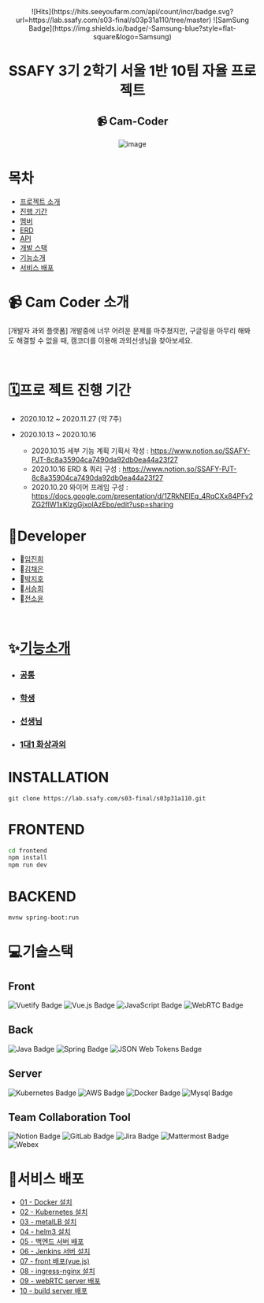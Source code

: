 <div align=center>
![Hits](https://hits.seeyoufarm.com/api/count/incr/badge.svg?url=https://lab.ssafy.com/s03-final/s03p31a110/tree/master)
![SamSung Badge](https://img.shields.io/badge/-Samsung-blue?style=flat-square&logo=Samsung) <br>

# SSAFY 3기 2학기 서울 1반 10팀 자율 프로젝트
## 📹 Cam-Coder

![image](https://user-images.githubusercontent.com/50106311/99208608-4ce52d00-2804-11eb-9210-a5fd2906b1cc.png)

</div>

# 목차
- [프로젝트 소개](#cam-coder-소개)
- [진행 기간](#프로-젝트-진행-기간)
- [멤버](#Developer)
- [ERD](#ERD)
- [API](#API) 
- [개발 스택](#기술스택)
- [기능소개](#기능소개)
- [서비스 배포](#서비스-배포)

# 📹 Cam Coder 소개
[개발자 과외 플랫폼]
개발중에 너무 어려운 문제를 마주쳤지만, 구글링을 아무리 해봐도 해결할 수 없을 때, 
캠코더를 이용해 과외선생님을 찾아보세요.

<br>


# 🗓프로 젝트 진행 기간
- 2020.10.12 ~ 2020.11.27 (약 7주)

- 2020.10.13 ~ 2020.10.16
    - 2020.10.15 세부 기능 계획
    기획서 작성 : https://www.notion.so/SSAFY-PJT-8c8a35904ca7490da92db0ea44a23f27
    - 2020.10.16 ERD & 쿼리
    구성 : https://www.notion.so/SSAFY-PJT-8c8a35904ca7490da92db0ea44a23f27
    - 2020.10.20 와이어 프레임
    구성 : https://docs.google.com/presentation/d/1ZRkNElEq_4RqCXx84PFv2ZG2fIW1xKlzgGjxolAzEbo/edit?usp=sharing


# 💪Developer

- 🙋[임진희](https://lab.ssafy.com/jinhee6340)
- 🙆[김채은](https://lab.ssafy.com/fairy037)
- 🧑[박지호](https://lab.ssafy.com/wlgh325)
- 🙎[서승희](https://lab.ssafy.com/pucca94)
- 💁️[전소윤](https://lab.ssafy.com/twoposition)

<br>

# ✨[기능소개](./doc/explain-function.md)
- ### [공통](./doc/explain-function.md#공통)
- ### [학생](./doc/explain-function.md#학생)
- ### [선생님](./doc/explain-function.md#선생님)
- ### [1대1 화상과외](./doc/explain-function.md#1대1-화상-과외)

<!--# ERD -->
<!--![image](https://user-images.githubusercontent.com/50106311/96872564-c19ba480-14ae-11eb-994b-dfb4969d5e86.png)-->

<!--# API-->
<!--![image](https://user-images.githubusercontent.com/50106311/96872899-2ce57680-14af-11eb-8561-fb05ed1855c1.png)-->

# INSTALLATION

```
git clone https://lab.ssafy.com/s03-final/s03p31a110.git
```

# FRONTEND

```sh
cd frontend
npm install
npm run dev
```
# BACKEND

```sh
mvnw spring-boot:run
```

# 💻기술스택

## Front
![Vuetify Badge](https://img.shields.io/badge/-Vuetify-black?style=flat-square&logo=Vuetify)
![Vue.js Badge](https://img.shields.io/badge/-Vue.js-green?style=flat-square&logo=Vue.js)
![JavaScript Badge](https://img.shields.io/badge/-JavaScript-yellow?style=flat-square&logo=JavaScript)
![WebRTC Badge](https://img.shields.io/badge/-WebRTC-important?style=flat-square&logo=WebRTC)

## Back
![Java Badge](https://img.shields.io/badge/-Java-orange?style=flat-square&logo=Java)
![Spring Badge](https://img.shields.io/badge/-SpringBoot3.0.6-brightgreen?style=flat-square&logo=Spring)
![JSON Web Tokens Badge](https://img.shields.io/badge/-JWT-black?style=flat-square&logo=Json-Web-Tokens)

## Server
![Kubernetes Badge](https://img.shields.io/badge/-Kubernetes-black?style=flat-square&logo=Kubernetes)
![AWS Badge](https://img.shields.io/badge/-aws-blue?style=flat-square&logo=Amazon-AWS)
![Docker Badge](https://img.shields.io/badge/-Docker-lightblue?style=flat-square&logo=Docker)
![Mysql Badge](https://img.shields.io/badge/-Mysql-9cf?style=flat-square&logo=Mysql)

## Team Collaboration Tool
![Notion Badge](https://img.shields.io/badge/-Notion-informational?style=flat-square&logo=Notion)
![GitLab Badge](https://img.shields.io/badge/-GitLab-black?style=flat-square&logo=GitLab)
![Jira Badge](https://img.shields.io/badge/-Jira-lightgray?style=flat-square&logo=Jira)
![Mattermost Badge](https://img.shields.io/badge/-Mattermost-blue?style=flat-square&logo=Mattermost)
![Webex](https://img.shields.io/badge/-Webex-blueviolet?style=flat-square)



# 🔗서비스 배포
- [01 - Docker 설치](./doc/deploy/docker-설치.md)
- [02 - Kubernetes 설치](./doc/deploy/k8s-설치.md)
- [03 - metalLB 설치](./doc/deploy/metalLB-설치.md)
- [04 - helm3 설치](./doc/deploy/helm-설치.md)
- [05 - 백엔드 서버 배포](./doc/deploy/spring-배포.md)
- [06 - Jenkins 서버 설치](./doc/deploy/jenkins-설치.md)
- [07 - front 배포(vue.js)](./doc/deploy/front-배포.md)
- [08 - ingress-nginx 설치](./doc/deploy/ingress-nginx-설치.md)
- [09 - webRTC server 배포](./doc/deploy/webRTC-server-배포.md)
- [10 - build server 배포](./doc/deploy/build-server-배포.md)
